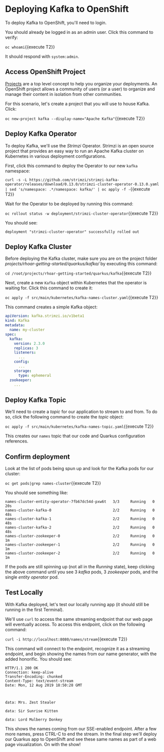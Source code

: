 # Deploying Kafka to OpenShift

To deploy Kafka to OpenShift, you'll need to login.

You should already be logged in as an admin user. Click this command to verify:

`oc whoami`{{execute T2}}

It should respond with `system:admin`. 

## Access OpenShift Project

[Projects](https://docs.openshift.com/container-platform/3.6/architecture/core_concepts/projects_and_users.html#projects)
are a top level concept to help you organize your deployments. An
OpenShift project allows a community of users (or a user) to organize and manage
their content in isolation from other communities. 

For this scenario, let's create a project that you will use to house Kafka. Click:

`oc new-project kafka --display-name="Apache Kafka"`{{execute T2}}

## Deploy Kafka Operator

To deploy Kafka, we'll use the _Strimzi_ Operator. Strimzi is an open source project that provides an easy way to run an Apache Kafka cluster on Kubernetes in various deployment configurations.

First, click this command to deploy the Operator to our new `kafka` namespace:

`curl -s -L https://github.com/strimzi/strimzi-kafka-operator/releases/download/0.13.0/strimzi-cluster-operator-0.13.0.yaml | sed 's/namespace: .*/namespace: kafka/' | oc apply -f -`{{execute T2}}

Wait for the Operator to be deployed by running this command:

`oc rollout status -w deployment/strimzi-cluster-operator`{{execute T2}}

You should see:

```console
deployment "strimzi-cluster-operator" successfully rolled out
```

## Deploy Kafka Cluster

Before deploying the Kafka cluster, make sure you are on the project folder _projects/rhoar-getting-started/quarkus/kafka/_ by executing this command:

`cd /root/projects/rhoar-getting-started/quarkus/kafka`{{execute T2}}

Next, create a new `Kafka` object within Kubernetes that the operator is waiting for. Click this command to create it:

`oc apply -f src/main/kubernetes/kafka-names-cluster.yaml`{{execute T2}}

This command creates a simple Kafka object:

```yaml
apiVersion: kafka.strimzi.io/v1beta1
kind: Kafka
metadata:
  name: my-cluster
spec:
  kafka:
    version: 2.3.0
    replicas: 3
    listeners:
      ...
    config:
      ...
    storage:
      type: ephemeral
  zookeeper:
    ...
```

## Deploy Kafka Topic

We’ll need to create a _topic_ for our application to stream to and from. To do so, click the following command to create the _topic_ object:

`oc apply -f src/main/kubernetes/kafka-names-topic.yaml`{{execute T2}}

This creates our `names` topic that our code and Quarkus configuration references.

## Confirm deployment

Look at the list of pods being spun up and look for the Kafka pods for our cluster:

`oc get pods|grep names-cluster`{{execute T2}}

You should see something like:

``` none
names-cluster-entity-operator-7fb67dc54d-pxw6t   3/3     Running   0          20s
names-cluster-kafka-0                            2/2     Running   0          48s
names-cluster-kafka-1                            2/2     Running   0          48s
names-cluster-kafka-2                            2/2     Running   0          48s
names-cluster-zookeeper-0                        2/2     Running   0          1m
names-cluster-zookeeper-1                        2/2     Running   0          1m
names-cluster-zookeeper-2                        2/2     Running   0          1m
```
If the pods are still spinning up (not all in the _Running_ state), keep clicking the above command until you see 3 _kafka_ pods, 3 _zookeeper_ pods, and the single _entity operator_ pod.

## Test Locally

With Kafka deployed, let's test our locally running app (it should still be running in the first Terminal).

We'll use `curl` to access the same streaming endpoint that our web page will eventually access. To access this endpoint, click on the following command:

`curl -i http://localhost:8080/names/stream`{{execute T2}}

This command will connect to the endpoint, recognize it as a streaming endpoint, and begin showing the names from our name generator, with the added honorific. You should see:

```console
HTTP/1.1 200 OK
Connection: keep-alive
Transfer-Encoding: chunked
Content-Type: text/event-stream
Date: Mon, 12 Aug 2019 18:50:28 GMT



data: Mrs. Zest Stealer

data: Sir Sunrise Kitten

data: Lord Mulberry Donkey
```
This shows the names coming from our SSE-enabled endpoint. After a few more names, press CTRL-C to end the stream. In the final step we'll deploy our Quarkus app to OpenShift and see these same names as part of a web page visualization. On with the show!
